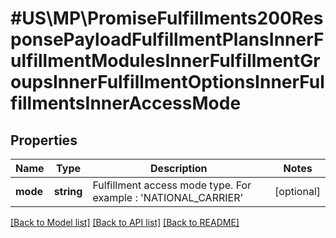 # #US\MP\PromiseFulfillments200ResponsePayloadFulfillmentPlansInnerFulfillmentModulesInnerFulfillmentGroupsInnerFulfillmentOptionsInnerFulfillmentsInnerAccessMode

## Properties

Name | Type | Description | Notes
------------ | ------------- | ------------- | -------------
**mode** | **string** | Fulfillment access mode type. For example : 'NATIONAL_CARRIER' | [optional]


[[Back to Model list]](../) [[Back to API list]](../../Api/US/MP) [[Back to README]](../../README.md)
